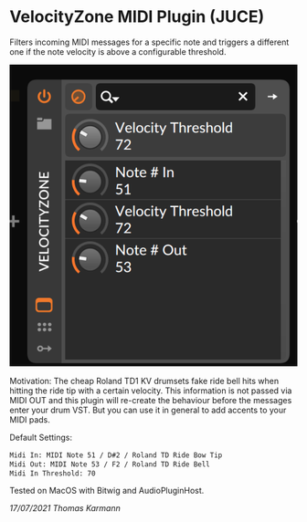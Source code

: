 # VelocityZone MIDI Plugin (JUCE)

Filters incoming MIDI messages for a specific note and triggers a different one if the note velocity is above a configurable threshold.

![screenshot](screenshot.png)

Motivation: The cheap Roland TD1 KV drumsets fake ride bell hits when hitting the ride tip with a certain velocity. This information is not passed via MIDI OUT and this plugin will re-create the behaviour before the messages enter your drum VST. But you can use it in general to add accents to your MIDI pads.

Default Settings:
```
Midi In: MIDI Note 51 / D#2 / Roland TD Ride Bow Tip
Midi Out: MIDI Note 53 / F2 / Roland TD Ride Bell
Midi In Threshold: 70
```

Tested on MacOS with Bitwig and AudioPluginHost.

_17/07/2021 Thomas Karmann_

